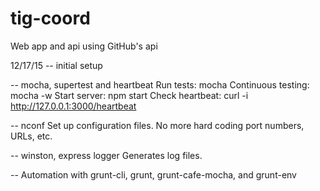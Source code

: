 # tig-coord
Web app and api using GitHub's api

12/17/15 -- initial setup

-- mocha, supertest and heartbeat
Run tests: mocha
Continuous testing: mocha -w
Start server: npm start
Check heartbeat: curl -i http://127.0.0.1:3000/heartbeat

-- nconf
Set up configuration files.  No more hard coding port numbers, URLs, etc.

-- winston, express logger
Generates log files.

-- Automation with grunt-cli, grunt, grunt-cafe-mocha, and grunt-env

